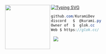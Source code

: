 [![Typing SVG](https://readme-typing-svg.herokuapp.com/?font=Roboto+Mono&lines=%E1%B4%BF%E1%B4%BC%E1%B4%BC%E1%B5%80@Kurami+|+KuramiDev)](https://git.io/typing-svg)
<img align="left" src="https://i.imgur.com/FtJed7U.png" width="147"/> 

```csharp
github.com/KuramiDev
discord   $  @kurami.py
Owner of  $  glok.cc
Web $ https://glok.cc/
```
&zwnj; 
&zwnj; 
![](https://komarev.com/ghpvc/?username=kuramidev)
